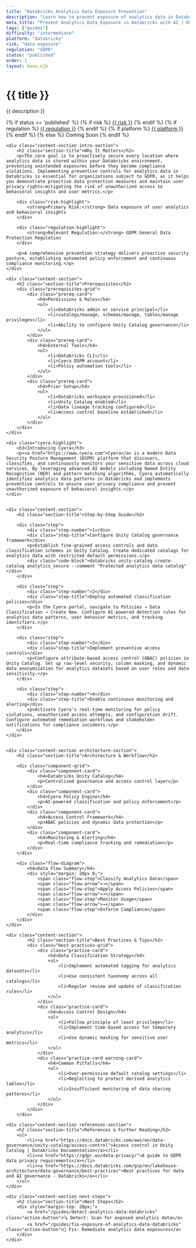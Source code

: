 ```yaml
---
title: "Databricks Analytics Data Exposure Prevention"
description: "Learn how to prevent exposure of analytics data in Databricks environments. Follow step-by-step guidance for GDPR compliance."
meta_title: "Prevent Analytics Data Exposure in Databricks with AI | DSPM Guide"
tags: ["guides"]
difficulty: "intermediate"
platform: "databricks"
risk: "data exposure"
regulation: "GDPR"
status: "published"
order: 1
layout: base.njk
---
```


<div class="container">
    <div class="header">
        <h1>{{ title }}</h1>
        <p>{{ description }}</p>
        <div class="guide-tags-container">
			<div class="guide-tags-wrapper">
		    {% if status == 'published' %}
		        {% if risk %}
		        <a href="/risk/{{ risk | downcase | replace: ' ', '-' }}/" class="guide-tag risk">{{ risk }}</a>
		        {% endif %}
		        {% if regulation %}
		        <a href="/regulation/{{ regulation | downcase | replace: ' ', '-' }}/" class="guide-tag regulation">{{ regulation }}</a>
		        {% endif %}
		        {% if platform %}
		        <a href="/platforms/{{ platform | downcase | replace: ' ', '-' }}/" class="guide-tag platform">{{ platform }}</a>
		        {% endif %}
		    {% else %}
		        <span class="guide-tag coming-soon">Coming Soon</span>
		    {% endif %}
		</div>
		</div>
    </div>

    <div class="content-section intro-section">
        <h2 class="section-title">Why It Matters</h2>
        <p>The core goal is to proactively secure every location where analytics data is stored within your Databricks environment, preventing unintended exposures before they become compliance violations. Implementing preventive controls for analytics data in Databricks is essential for organizations subject to GDPR, as it helps you demonstrate proactive data protection measures and maintain user privacy rights—mitigating the risk of unauthorized access to behavioral insights and user metrics.</p>
        
        <div class="risk-highlight">
            <strong>Primary Risk:</strong> Data exposure of user analytics and behavioral insights
        </div>
        
        <div class="regulation-highlight">
            <strong>Relevant Regulation:</strong> GDPR General Data Protection Regulation
        </div>
        
        <p>A comprehensive prevention strategy delivers proactive security posture, establishing automated policy enforcement and continuous compliance monitoring.</p>
    </div>

    <div class="content-section">
        <h2 class="section-title">Prerequisites</h2>
        <div class="prerequisites-grid">
            <div class="prereq-card">
                <h4>Permissions & Roles</h4>
                <ul>
                    <li>Databricks admin or service principal</li>
                    <li>catalogs/manage, schemas/manage, tables/manage privileges</li>
                    <li>Ability to configure Unity Catalog governance</li>
                </ul>
            </div>
            <div class="prereq-card">
                <h4>External Tools</h4>
                <ul>
                    <li>Databricks CLI</li>
                    <li>Cyera DSPM account</li>
                    <li>Policy automation tools</li>
                </ul>
            </div>
            <div class="prereq-card">
                <h4>Prior Setup</h4>
                <ul>
                    <li>Databricks workspace provisioned</li>
                    <li>Unity Catalog enabled</li>
                    <li>Data lineage tracking configured</li>
                    <li>Access control baseline established</li>
                </ul>
            </div>
        </div>
    </div>
	
    <div class="cyera-highlight">
        <h3>Introducing Cyera</h3>
        <p><a href="https://www.cyera.com">Cyera</a> is a modern Data Security Posture Management (DSPM) platform that discovers, classifies, and continuously monitors your sensitive data across cloud services. By leveraging advanced AI models including Named Entity Recognition (NER) and pattern matching algorithms, Cyera automatically identifies analytics data patterns in Databricks and implements preventive controls to ensure user privacy compliance and prevent unauthorized exposure of behavioral insights.</p>
    </div>
	

    <div class="content-section">
        <h2 class="section-title">Step-by-Step Guide</h2>
        
        <div class="step">
            <div class="step-number">1</div>
            <div class="step-title">Configure Unity Catalog governance framework</div>
            <p>Establish fine-grained access controls and data classification schemes in Unity Catalog. Create dedicated catalogs for analytics data with restricted default permissions.</p>
            <div class="code-block">databricks unity-catalog create-catalog analytics_secure --comment "Protected analytics data catalog"</div>
        </div>

        <div class="step">
            <div class="step-number">2</div>
            <div class="step-title">Deploy automated classification policies</div>
            <p>In the Cyera portal, navigate to Policies → Data Classification → Create New. Configure AI-powered detection rules for analytics data patterns, user behavior metrics, and tracking identifiers.</p>
        </div>

        <div class="step">
            <div class="step-number">3</div>
            <div class="step-title">Implement preventive access controls</div>
            <p>Configure attribute-based access control (ABAC) policies in Unity Catalog. Set up row-level security, column masking, and dynamic data anonymization for analytics datasets based on user roles and data sensitivity.</p>
        </div>

        <div class="step">
            <div class="step-number">4</div>
            <div class="step-title">Enable continuous monitoring and alerting</div>
            <p>Activate Cyera's real-time monitoring for policy violations, unauthorized access attempts, and configuration drift. Configure automated remediation workflows and stakeholder notifications for compliance incidents.</p>
        </div>
    </div>


    <div class="content-section architecture-section">
        <h2 class="section-title">Architecture & Workflow</h2>
        
        <div class="component-grid">
            <div class="component-card">
                <h4>Databricks Unity Catalog</h4>
                <p>Centralized governance and access control layer</p>
            </div>
            <div class="component-card">
                <h4>Cyera Policy Engine</h4>
                <p>AI-powered classification and policy enforcement</p>
            </div>
            <div class="component-card">
                <h4>Access Control Framework</h4>
                <p>ABAC policies and dynamic data protection</p>
            </div>
            <div class="component-card">
                <h4>Monitoring & Alerting</h4>
                <p>Real-time compliance tracking and remediation</p>
            </div>
        </div>

        <div class="flow-diagram">
            <h4>Data Flow Summary</h4>
            <div style="margin: 20px 0;">
                <span class="flow-step">Classify Analytics Data</span>
                <span class="flow-arrow">→</span>
                <span class="flow-step">Apply Access Policies</span>
                <span class="flow-arrow">→</span>
                <span class="flow-step">Monitor Usage</span>
                <span class="flow-arrow">→</span>
                <span class="flow-step">Enforce Compliance</span>
            </div>
        </div>
    </div>

	<div class="content-section">
	        <h2 class="section-title">Best Practices & Tips</h2>
	        <div class="best-practices-grid">
	            <div class="practice-card">
	                <h4>Data Classification Strategy</h4>
	                <ul>
	                    <li>Implement automated tagging for analytics datasets</li>
	                    <li>Use consistent taxonomy across all catalogs</li>
	                    <li>Regular review and update of classification rules</li>
	                </ul>
	            </div>
	            <div class="practice-card">
	                <h4>Access Control Design</h4>
	                <ul>
	                    <li>Follow principle of least privilege</li>
	                    <li>Implement time-based access for temporary analytics</li>
	                    <li>Use dynamic masking for sensitive user metrics</li>
	                </ul>
	            </div>
	            <div class="practice-card warning-card">
	                <h4>Common Pitfalls</h4>
	                <ul>
	                    <li>Over-permissive default catalog settings</li>
	                    <li>Neglecting to protect derived analytics tables</li>
	                    <li>Insufficient monitoring of data sharing patterns</li>
	                </ul>
	            </div>
	        </div>
	    </div>

    <div class="content-section references-section">
        <h2 class="section-title">References & Further Reading</h2>
        <ul>
            <li><a href="https://docs.databricks.com/aws/en/data-governance/unity-catalog/access-control">Access control in Unity Catalog | Databricks Documentation</a></li>
            <li><a href="https://gdpr.eu/data-privacy/">A guide to GDPR data privacy requirements</a></li>
            <li><a href="https://docs.databricks.com/gcp/en/lakehouse-architecture/data-governance/best-practices">Best practices for data and AI governance - Databricks</a></li>
        </ul>
    </div>

    <div class="content-section next-steps">
        <h2 class="section-title">Next Steps</h2>
        <div style="margin-top: 20px;">
            <a href="/guides/detect-analytics-data-databricks" class="action-button">🔍 Detect: Scan for exposed analytics data</a>
            <a href="/guides/fix-exposure-of-analytics-data-databricks" class="action-button">🔧 Fix: Remediate analytics data exposures</a>
        </div>
    </div>
</div>
